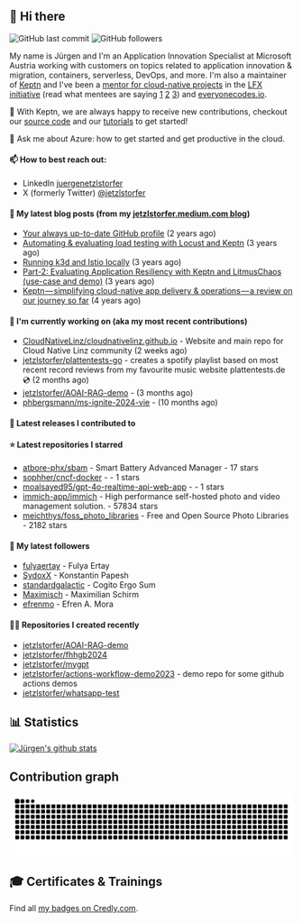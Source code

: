 ## 👋 Hi there 



![GitHub last commit](https://img.shields.io/github/last-commit/jetzlstorfer/jetzlstorfer?label=updated)
![GitHub followers](https://img.shields.io/github/followers/jetzlstorfer?label=GitHub%20followers)

My name is Jürgen and I'm an Application Innovation Specialist at Microsoft Austria working with customers on topics related to application innovation & migration, containers, serverless, DevOps, and more. I'm also a maintainer of [Keptn](https://keptn.sh) and I've been a [mentor for cloud-native projects](https://medium.com/keptn/keptn-simplifying-cloud-native-app-delivery-operations-a-review-on-our-journey-so-far-5d0f56619662) in the [LFX initiative](https://lfx.linuxfoundation.org/tools/mentorship/) (read what mentees are saying [1](https://www.ankitjain28.me/communitybridge-mentee-with-keptn/) [2](https://www.cncf.io/blog/2021/07/13/spring-term-lfx-program-largest-graduating-class-with-28-successful-cncf-interns/) [3](https://rajdas98.medium.com/my-experience-with-linux-foundation-mentorship-program-80b3614c55f5?source=post_internal_links---------3----------------------------)) and [everyonecodes.io](https://everyonecodes.io/).

👯 With Keptn, we are always happy to receive new contributions, checkout our [source code](https://github.com/keptn/keptn) and our [tutorials](https://tutorials.keptn.sh) to get started!

💬 Ask me about Azure: how to get started and get productive in the cloud.

#### 📫 How to best reach out: 
- LinkedIn [juergenetzlstorfer](https://www.linkedin.com/in/juergenetzlstorfer/)
- X (formerly Twitter) [@jetzlstorfer](https://twitter.com/jetzlstorfer)


#### 📖 My latest blog posts (from my [jetzlstorfer.medium.com blog](https://jetzlstorfer.medium.com))
- [Your always up-to-date GitHub profile](https://jetzlstorfer.medium.com/your-always-up-to-date-github-profile-398b3c9d8de5?source=rss-14f716fb26f2------2) (2 years ago)
- [Automating &amp; evaluating load testing with Locust and Keptn](https://medium.com/keptn/automating-evaluating-load-testing-with-locust-and-keptn-6cf5c8f76bed?source=rss-14f716fb26f2------2) (3 years ago)
- [Running k3d and Istio locally](https://jetzlstorfer.medium.com/running-k3d-and-istio-locally-32adc5c41a63?source=rss-14f716fb26f2------2) (3 years ago)
- [Part-2: Evaluating Application Resiliency with Keptn and LitmusChaos (use-case and demo)](https://medium.com/keptn/part-2-evaluating-application-resiliency-with-keptn-and-litmuschaos-use-case-and-demo-f43b264a2294?source=rss-14f716fb26f2------2) (3 years ago)
- [Keptn — simplifying cloud-native app delivery &amp; operations — a review on our journey so far](https://medium.com/keptn/keptn-simplifying-cloud-native-app-delivery-operations-a-review-on-our-journey-so-far-5d0f56619662?source=rss-14f716fb26f2------2) (4 years ago)

#### 👷 I'm currently working on (aka my most recent contributions)

- [CloudNativeLinz/cloudnativelinz.github.io](https://github.com/CloudNativeLinz/cloudnativelinz.github.io) - Website and main repo for Cloud Native Linz community (2 weeks ago)
- [jetzlstorfer/plattentests-go](https://github.com/jetzlstorfer/plattentests-go) - creates a spotify playlist based on most recent record reviews from my favourite music website plattentests.de 💿 (2 months ago)
- [jetzlstorfer/AOAI-RAG-demo](https://github.com/jetzlstorfer/AOAI-RAG-demo) -  (3 months ago)
- [phbergsmann/ms-ignite-2024-vie](https://github.com/phbergsmann/ms-ignite-2024-vie) -  (10 months ago)

#### 🚀 Latest releases I contributed to


#### ⭐ Latest repositories I starred

- [atbore-phx/sbam](https://github.com/atbore-phx/sbam) - Smart Battery Advanced Manager - 17 stars
- [sophher/cncf-docker](https://github.com/sophher/cncf-docker) -  - 1 stars
- [moalsayed95/gpt-4o-realtime-api-web-app](https://github.com/moalsayed95/gpt-4o-realtime-api-web-app) -  - 1 stars
- [immich-app/immich](https://github.com/immich-app/immich) - High performance self-hosted photo and video management solution. - 57834 stars
- [meichthys/foss_photo_libraries](https://github.com/meichthys/foss_photo_libraries) - Free and Open Source Photo Libraries - 2182 stars

#### 👥 My latest followers

- [fulyaertay](https://github.com/fulyaertay) - Fulya Ertay
- [SydoxX](https://github.com/SydoxX) - Konstantin Papesh
- [standardgalactic](https://github.com/standardgalactic) - Cogito Ergo Sum
- [Maximisch](https://github.com/Maximisch) - Maximilian Schirm
- [efrenmo](https://github.com/efrenmo) - Efren A. Mora

#### 👨‍💻 Repositories I created recently

- [jetzlstorfer/AOAI-RAG-demo](https://github.com/jetzlstorfer/AOAI-RAG-demo)
- [jetzlstorfer/fhhgb2024](https://github.com/jetzlstorfer/fhhgb2024)
- [jetzlstorfer/mygpt](https://github.com/jetzlstorfer/mygpt)
- [jetzlstorfer/actions-workflow-demo2023](https://github.com/jetzlstorfer/actions-workflow-demo2023) - demo repo for some github actions demos
- [jetzlstorfer/whatsapp-test](https://github.com/jetzlstorfer/whatsapp-test)


## 📊 Statistics

[![Jürgen's github stats](https://github-readme-stats.vercel.app/api?username=jetzlstorfer&show_icons=true&count_private=true)](https://github.com/jetzlstorfer)

## Contribution graph
<img alt="github-snake" src="https://raw.githubusercontent.com/jetzlstorfer/jetzlstorfer/refs/heads/output/github-contribution-grid-snake.svg" />


## 🎓 Certificates & Trainings

<!--START_SECTION:badges-->
<!--END_SECTION:badges-->

Find all [my badges on Credly.com](https://www.credly.com/users/jetzlstorfer/badges).

